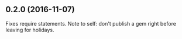 ## 0.2.0 (2016-11-07)

Fixes require statements. Note to self: don't publish a gem right before leaving for holidays.
